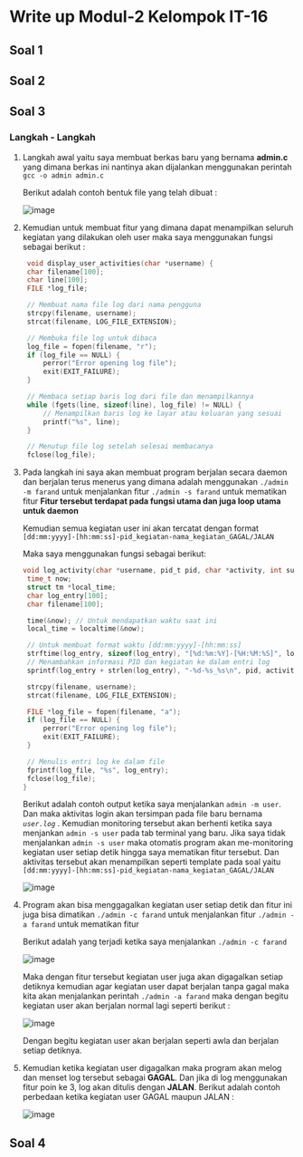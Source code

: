 # Write up Modul-2 Kelompok IT-16

## Soal 1

## Soal 2

## Soal 3

### Langkah - Langkah 
1. Langkah awal yaitu saya membuat berkas baru yang bernama **admin.c** yang dimana berkas ini nantinya akan dijalankan
   menggunakan perintah `gcc -o admin admin.c`

   Berikut adalah contoh bentuk file yang telah dibuat :

   ![image](https://github.com/Trenttzzz/Sisop-2-2024-MH-IT16/assets/152785029/52435cbf-08a2-4d1f-8887-f9408a4c72b2)


2. Kemudian untuk membuat fitur yang dimana dapat menampilkan seluruh kegiatan yang dilakukan oleh user maka saya
   menggunakan fungsi sebagai berikut :
   ```c
    void display_user_activities(char *username) {
    char filename[100];
    char line[100];  
    FILE *log_file;

    // Membuat nama file log dari nama pengguna
    strcpy(filename, username);
    strcat(filename, LOG_FILE_EXTENSION);

    // Membuka file log untuk dibaca
    log_file = fopen(filename, "r");
    if (log_file == NULL) {
        perror("Error opening log file");
        exit(EXIT_FAILURE);
    }

    // Membaca setiap baris log dari file dan menampilkannya
    while (fgets(line, sizeof(line), log_file) != NULL) {
        // Menampilkan baris log ke layar atau keluaran yang sesuai
        printf("%s", line);
    }

    // Menutup file log setelah selesai membacanya
    fclose(log_file);
   ```

3. Pada langkah ini saya akan membuat program berjalan secara daemon dan berjalan terus menerus yang dimana adalah
   menggunakan
   `./admin -m farand` untuk menjalankan fitur
   `./admin -s farand` untuk mematikan fitur
   **Fitur tersebut terdapat pada fungsi utama dan juga loop utama untuk daemon**

   Kemudian semua kegiatan user ini akan tercatat dengan format
   ```[dd:mm:yyyy]-[hh:mm:ss]-pid_kegiatan-nama_kegiatan_GAGAL/JALAN```

   Maka saya menggunakan fungsi sebagai berikut:
   ```c
   void log_activity(char *username, pid_t pid, char *activity, int success) {
    time_t now; 
    struct tm *local_time;
    char log_entry[100];
    char filename[100];

    time(&now); // Untuk mendapatkan waktu saat ini
    local_time = localtime(&now);

    // Untuk membuat format waktu [dd:mm:yyyy]-[hh:mm:ss]
    strftime(log_entry, sizeof(log_entry), "[%d:%m:%Y]-[%H:%M:%S]", local_time);
    // Menambahkan informasi PID dan kegiatan ke dalam entri log
    sprintf(log_entry + strlen(log_entry), "-%d-%s_%s\n", pid, activity, success ? "JALAN" : "GAGAL");

    strcpy(filename, username);
    strcat(filename, LOG_FILE_EXTENSION);

    FILE *log_file = fopen(filename, "a");
    if (log_file == NULL) {
        perror("Error opening log file");
        exit(EXIT_FAILURE);
    }

    // Menulis entri log ke dalam file
    fprintf(log_file, "%s", log_entry);
    fclose(log_file);
   }
   ```

   Berikut adalah contoh output ketika saya menjalankan `admin -m user`. Dan maka aktivitas login akan tersimpan pada file
   baru bernama *`user.log`* . Kemudian monitoring tersebut akan berhenti ketika saya menjankan `admin -s user` pada tab
   terminal yang baru. Jika saya tidak menjalankan `admin -s user` maka otomatis program akan me-monitoring kegiatan user
   setiap detik hingga saya mematikan fitur tersebut. Dan aktivitas tersebut akan menampilkan seperti template pada soal
   yaitu  `[dd:mm:yyyy]-[hh:mm:ss]-pid_kegiatan-nama_kegiatan_GAGAL/JALAN` 

   ![image](https://github.com/Trenttzzz/Sisop-2-2024-MH-IT16/assets/152785029/8e977bc7-d7e9-4b35-a544-08c17497670f)

4. Program akan bisa menggagalkan kegiatan user setiap detik dan fitur ini juga bisa dimatikan
   `./admin -c farand` untuk menjalankan fitur
   `./admin -a farand` untuk mematikan fitur

   Berikut adalah yang terjadi ketika saya menjalankan `./admin -c farand`

   ![image](https://github.com/Trenttzzz/Sisop-2-2024-MH-IT16/assets/152785029/8b275f0a-af5d-439e-b4c5-51fcc00bc7ec)

   Maka dengan fitur tersebut kegiatan user juga akan digagalkan setiap detiknya kemudian agar kegiatan user dapat berjalan
   tanpa gagal maka kita akan menjalankan perintah `./admin -a farand` maka dengan begitu kegiatan user akan berjalan
   normal lagi seperti berikut :

   ![image](https://github.com/Trenttzzz/Sisop-2-2024-MH-IT16/assets/152785029/408d1c85-6d8f-41f0-9c4a-b2979ad8855e)

   Dengan begitu kegiatan user akan berjalan seperti awla dan berjalan setiap detiknya.

5. Kemudian ketika kegiatan user digagalkan maka program akan melog dan menset log tersebut sebagai **GAGAL**. Dan jika di
   log menggunakan fitur poin ke 3, log akan ditulis dengan **JALAN**. Berikut adalah contoh perbedaan ketika kegiatan user
   GAGAL maupun JALAN :

   ![image](https://github.com/Trenttzzz/Sisop-2-2024-MH-IT16/assets/152785029/198b805a-705e-4c32-bf39-2ced178286ca)


## Soal 4
